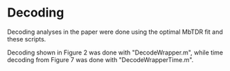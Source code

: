 # Decoding

Decoding analyses in the paper were done using the optimal MbTDR fit and these scripts.

Decoding shown in Figure 2 was done with "DecodeWrapper.m", while time decoding from Figure 7 was done with "DecodeWrapperTime.m". 
